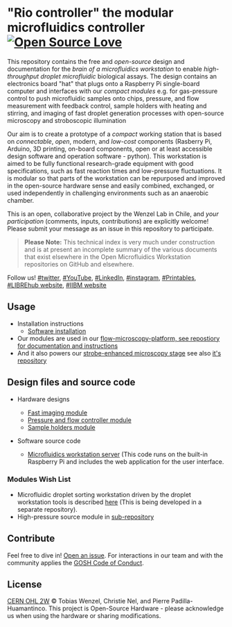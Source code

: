 # "Rio controller" the modular microfluidics controller [![Open Source Love](https://badges.frapsoft.com/os/v1/open-source.svg?v=103)](https://github.com/ellerbrock/open-source-badges/)

This repository contains the free and *open-source* design and documentation for the *brain of a microfluidics workstation* to enable *high-throughput droplet microfluidic* biological assays. The design contains an electronics board "hat" that plugs onto a Raspberry Pi single-board computer and interfaces with our *compact* *modules* e.g. for gas-pressure control to push microfluidic samples onto chips, pressure, and flow measurement with feedback control, sample holders with heating and stirring, and imaging of fast droplet generation processes with open-source microscopy and stroboscopic illumination

Our aim is to create a prototype of a *compact* working station that is based on *connectable*, *open*, modern, and *low-cost* components (Rasberry Pi, Arduino, 3D printing, on-board components, open or at least accessible design software and operation software - python). This workstation is aimed to be fully functional research-grade equipment with good specifications, such as fast reaction times and low-pressure fluctuations. It is modular so that parts of the workstation can be repurposed and improved in the open-source hardware sense and easily combined, exchanged, or used independently in challenging environments such as an anaerobic chamber.

This is an open, collaborative project by the Wenzel Lab in Chile, and *your participation* (comments, inputs, contributions) are explicitly welcome! Please submit your message as an issue in this repository to participate.

> **Please Note:** This technical index is very much under construction and is at present an incomplete summary of the various documents that exist elsewhere in the Open Microfluidics Workstation repositories on GitHub and elsewhere.

Follow us! [#twitter](https://twitter.com/WenzelLab), [#YouTube](https://www.youtube.com/@librehub), [#LinkedIn](https://www.linkedin.com/company/92802424), [#instagram](https://www.instagram.com/wenzellab/), [#Printables](https://www.printables.com/@WenzelLab), [#LIBREhub website](https://librehub.github.io), [#IIBM website](https://ingenieriabiologicaymedica.uc.cl/en/people/faculty/821-tobias-wenzel)


<!--- ## Table of Contents --->

<!--- ## Background --->

## Usage

* Installation instructions
    * [Software installation](https://github.com/wenzel-lab/moldular-microfluidics-workstation-controller/wiki/Install-the-Software)
* Our modules are used in our [flow-microscopy-platform, see repostiory for documentation and instructions](https://github.com/wenzel-lab/flow-microscopy-platform)
* And it also powers our [strobe-enhanced microscopy stage](https://wenzel-lab.github.io/strobe-enhanced-microscopy-stage/) see also [it's repository](https://github.com/wenzel-lab/strobe-enhanced-microscopy-stage) 

## Design files and source code

* Hardware designs
    * [Fast imaging module](https://github.com/wenzel-lab/moldular-microfluidics-workstation-controller/tree/master/module-fast-imaging)
    * [Pressure and flow controller module](https://github.com/wenzel-lab/moldular-microfluidics-workstation-controller/tree/master/module-pressure-and-flow-controller)
    * [Sample holders module](https://github.com/wenzel-lab/moldular-microfluidics-workstation-controller/tree/master/module-sample-holders)
 
* Software source code
    * [Microfluidics workstation server](https://github.com/wenzel-lab/moldular-microfluidics-workstation-controller/blob/master/module-pi/webapp.zip) (This code runs on the built-in Raspberry Pi and includes the web application for the user interface.

### Modules Wish List
* Microfluidic droplet sorting workstation driven by the droplet workstation tools is described [here](https://github.com/MakerTobey/Open_FPGA_control_for_FADS) (This is being developed in a separate repository).
* High-pressure source module in [sub-repository](https://github.com/wenzel-lab/moldular-microfluidics-workstation-controller/tree/master/module-high-pressure-source)

## Contribute

Feel free to dive in! [Open an issue](https://github.com/wenzel-lab/moldular-microfluidics-workstation-controller/issues/new).
For interactions in our team and with the community applies the [GOSH Code of Conduct](https://openhardware.science/gosh-2017/gosh-code-of-conduct/).

## License

[CERN OHL 2W](LICENSE) © Tobias Wenzel, Christie Nel, and Pierre Padilla-Huamantinco. This project is Open-Source Hardware - please acknowledge us when using the hardware or sharing modifications.

